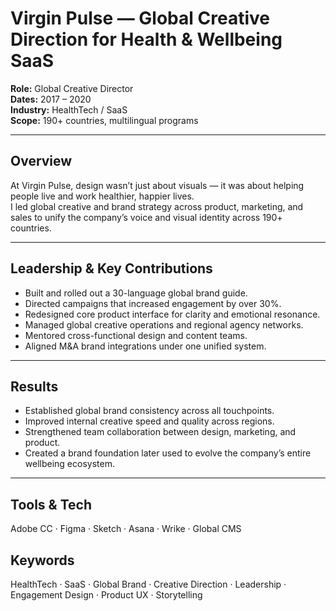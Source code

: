 <!-- meta: project="Virgin Pulse" role="Global Creative Director" years="2017–2020" focus="HealthTech, SaaS, Global Brand" -->

# Virgin Pulse — Global Creative Direction for Health & Wellbeing SaaS

**Role:** Global Creative Director  
**Dates:** 2017 – 2020  
**Industry:** HealthTech / SaaS  
**Scope:** 190+ countries, multilingual programs  

---

## Overview
At Virgin Pulse, design wasn’t just about visuals — it was about helping people live and work healthier, happier lives.  
I led global creative and brand strategy across product, marketing, and sales to unify the company’s voice and visual identity across 190+ countries.

---

## Leadership & Key Contributions
- Built and rolled out a 30-language global brand guide.  
- Directed campaigns that increased engagement by over 30%.  
- Redesigned core product interface for clarity and emotional resonance.  
- Managed global creative operations and regional agency networks.  
- Mentored cross-functional design and content teams.  
- Aligned M&A brand integrations under one unified system.  

---

## Results
- Established global brand consistency across all touchpoints.  
- Improved internal creative speed and quality across regions.  
- Strengthened team collaboration between design, marketing, and product.  
- Created a brand foundation later used to evolve the company’s entire wellbeing ecosystem.

---

## Tools & Tech
Adobe CC · Figma · Sketch · Asana · Wrike · Global CMS

## Keywords
HealthTech · SaaS · Global Brand · Creative Direction · Leadership · Engagement Design · Product UX · Storytelling

